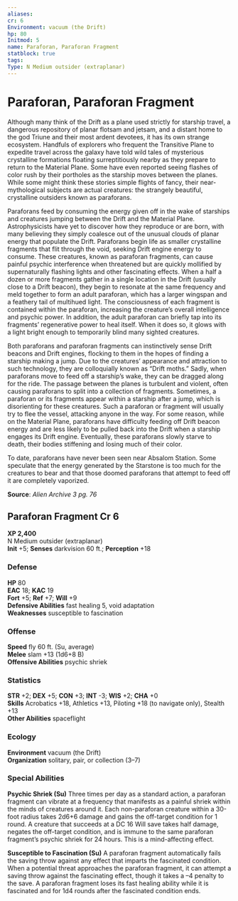 ```yaml
---
aliases: 
cr: 6
Environment: vacuum (the Drift)
hp: 80
Initmod: 5
name: Paraforan, Paraforan Fragment
statblock: true
tags: 
Type: N Medium outsider (extraplanar)
---
```


# Paraforan, Paraforan Fragment

Although many think of the Drift as a plane used strictly for starship travel, a dangerous repository of planar flotsam and jetsam, and a distant home to the god Triune and their most ardent devotees, it has its own strange ecosystem. Handfuls of explorers who frequent the Transitive Plane to expedite travel across the galaxy have told wild tales of mysterious crystalline formations floating surreptitiously nearby as they prepare to return to the Material Plane. Some have even reported seeing flashes of color rush by their portholes as the starship moves between the planes. While some might think these stories simple flights of fancy, their near-mythological subjects are actual creatures: the strangely beautiful, crystalline outsiders known as paraforans.

Paraforans feed by consuming the energy given off in the wake of starships and creatures jumping between the Drift and the Material Plane. Astrophysicists have yet to discover how they reproduce or are born, with many believing they simply coalesce out of the unusual clouds of planar energy that populate the Drift. Paraforans begin life as smaller crystalline fragments that flit through the void, seeking Drift engine energy to consume. These creatures, known as paraforan fragments, can cause painful psychic interference when threatened but are quickly mollified by supernaturally flashing lights and other fascinating effects. When a half a dozen or more fragments gather in a single location in the Drift (usually close to a Drift beacon), they begin to resonate at the same frequency and meld together to form an adult paraforan, which has a larger wingspan and a feathery tail of multihued light. The consciousness of each fragment is contained within the paraforan, increasing the creature’s overall intelligence and psychic power. In addition, the adult paraforan can briefly tap into its fragments’ regenerative power to heal itself. When it does so, it glows with a light bright enough to temporarily blind many sighted creatures.

Both paraforans and paraforan fragments can instinctively sense Drift beacons and Drift engines, flocking to them in the hopes of finding a starship making a jump. Due to the creatures’ appearance and attraction to such technology, they are colloquially known as “Drift moths.” Sadly, when paraforans move to feed off a starship’s wake, they can be dragged along for the ride. The passage between the planes is turbulent and violent, often causing paraforans to split into a collection of fragments. Sometimes, a paraforan or its fragments appear within a starship after a jump, which is disorienting for these creatures. Such a paraforan or fragment will usually try to flee the vessel, attacking anyone in the way. For some reason, while on the Material Plane, paraforans have difficulty feeding off Drift beacon energy and are less likely to be pulled back into the Drift when a starship engages its Drift engine. Eventually, these paraforans slowly starve to death, their bodies stiffening and losing much of their color.

To date, paraforans have never been seen near Absalom Station. Some speculate that the energy generated by the Starstone is too much for the creatures to bear and that those doomed paraforans that attempt to feed off it are completely vaporized.

**Source**:  _Alien Archive 3 pg. 76_

## Paraforan Fragment Cr 6

**XP 2,400**  
N Medium outsider (extraplanar)  
**Init** +5; **Senses** darkvision 60 ft.; **Perception** +18  

### Defense

**HP** 80  
**EAC** 18; **KAC** 19  
**Fort** +5; **Ref** +7; **Will** +9  
**Defensive Abilities** fast healing 5, void adaptation  
**Weaknesses** susceptible to fascination

### Offense

**Speed** fly 60 ft. (Su, average)  
**Melee** slam +13 (1d6+8 B)  
**Offensive Abilities** psychic shriek

### Statistics

**STR** +2; **DEX** +5; **CON** +3; **INT** -3; **WIS** +2; **CHA** +0  
**Skills** Acrobatics +18, Athletics +13, Piloting +18 (to navigate only), Stealth +13  
**Other Abilities** spaceflight

### Ecology

**Environment** vacuum (the Drift)  
**Organization** solitary, pair, or collection (3–7)

### Special Abilities

**Psychic Shriek (Su)** Three times per day as a standard action, a paraforan fragment can vibrate at a frequency that manifests as a painful shriek within the minds of creatures around it. Each non-paraforan creature within a 30-foot radius takes 2d6+6 damage and gains the off-target condition for 1 round. A creature that succeeds at a DC 16 Will save takes half damage, negates the off-target condition, and is immune to the same paraforan fragment’s psychic shriek for 24 hours. This is a mind-affecting effect.

**Susceptible to Fascination (Su)** A paraforan fragment automatically fails the saving throw against any effect that imparts the fascinated condition. When a potential threat approaches the paraforan fragment, it can attempt a saving throw against the fascinating effect, though it takes a –4 penalty to the save. A paraforan fragment loses its fast healing ability while it is fascinated and for 1d4 rounds after the fascinated condition ends.
